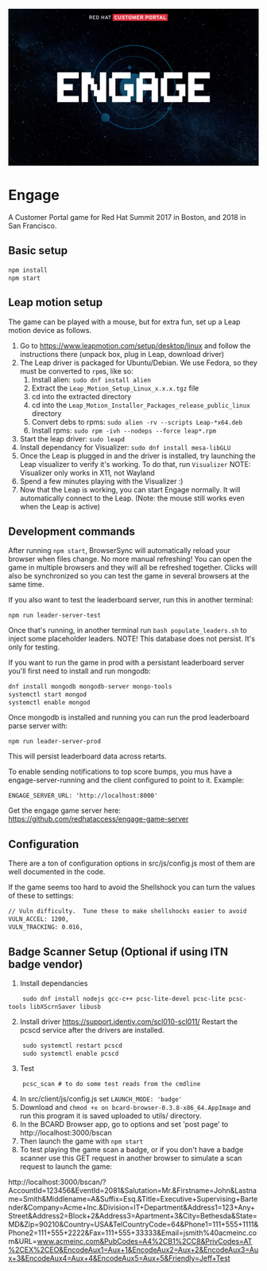![Engage](https://github.com/redhataccess/engage-game/raw/master/engageTitle.png)

# Engage

A Customer Portal game for Red Hat Summit 2017 in Boston, and 2018 in San Francisco.

## Basic setup

    npm install
    npm start

## Leap motion setup

The game can be played with a mouse, but for extra fun, set up a Leap motion device as follows.

  1. Go to https://www.leapmotion.com/setup/desktop/linux and follow the instructions there (unpack box, plug in Leap, download driver)
  2. The Leap driver is packaged for Ubuntu/Debian.  We use Fedora, so they must be converted to `rpm`s, like so:
     1. Install alien: `sudo dnf install alien`
     2. Extract the `Leap_Motion_Setup_Linux_x.x.x.tgz` file
     3. cd into the extracted directory
     4. cd into the `Leap_Motion_Installer_Packages_release_public_linux` directory
     5. Convert debs to rpms: `sudo alien -rv --scripts Leap-*x64.deb`
     6. Install rpms: `sudo rpm -ivh --nodeps --force leap*.rpm`
  3. Start the leap driver: `sudo leapd`
  4. Install dependancy for Visualizer: `sudo dnf install mesa-libGLU`
  4. Once the Leap is plugged in and the driver is installed, try launching the Leap visualizer to verify it's working.  To do that, run `Visualizer`  NOTE: Visualizer only works in X11,  not Wayland
  5. Spend a few minutes playing with the Visualizer :)
  6. Now that the Leap is working, you can start Engage normally.  It will automatically connect to the Leap.  (Note: the mouse still works even when the Leap is active)

## Development commands

After running `npm start`, BrowserSync will automatically reload your browser
when files change.  No more manual refreshing!  You can open the game in
multiple browsers and they will all be refreshed together.  Clicks will also be
synchronized so you can test the game in several browsers at the same time.

If you also want to test the leaderboard server, run this in another terminal:

    npm run leader-server-test

Once that's running, in another terminal run `bash populate_leaders.sh` to inject some placeholder leaders.  NOTE! This database does not persist.  It's only for testing.

If you want to run the game in prod with a persistant leaderboard server you'll first need to install and run mongodb:

    dnf install mongodb mongodb-server mongo-tools
    systemctl start mongod
    systemctl enable mongod

Once mongodb is installed and running you can run the prod leaderboard parse server with:

    npm run leader-server-prod

This will persist leaderboard data across retarts.

To enable sending notifications to top score bumps, you mus have a engage-server-running
and the client configured to point to it. Example:

    ENGAGE_SERVER_URL: 'http://localhost:8000'

Get the engage game server here: https://github.com/redhataccess/engage-game-server

## Configuration

There are a ton of configuration options in src/js/config.js  most of them are well documented in the code.

If the game seems too hard to avoid the Shellshock you can turn the values of these to settings:

    // Vuln difficulty.  Tune these to make shellshocks easier to avoid
    VULN_ACCEL: 1200,
    VULN_TRACKING: 0.016,

## Badge Scanner Setup (Optional if using ITN badge vendor)

1. Install dependancies

```
    sudo dnf install nodejs gcc-c++ pcsc-lite-devel pcsc-lite pcsc-tools libXScrnSaver libusb
```

2. Install driver
https://support.identiv.com/scl010-scl011/
Restart the pcscd service after the drivers are installed.

```
    sudo systemctl restart pcscd
    sudo systemctl enable pcscd
```

3. Test

```
    pcsc_scan # to do some test reads from the cmdline
```

4. In src/client/js/config.js  set `LAUNCH_MODE: 'badge'`
5. Download and `chmod +x on bcard-browser-0.3.8-x86_64.AppImage`  and run this program it is saved uploaded to utils/ directory.
6. In the BCARD Browser app, go to options and set 'post page' to http://localhost:3000/bscan
7. Then launch the game with `npm start`
8. To test playing the game scan a badge, or if you don't have a badge scanner use this GET request in another browser to simulate a scan request to launch the game:

http://localhost:3000/bscan/?AccountId=123456&EventId=2081&Salutation=Mr.&Firstname=John&Lastname=Smith&Middlename=A&Suffix=Esq.&Title=Executive+Supervising+Bartender&Company=Acme+Inc.&Division=IT+Department&Address1=123+Any+Street&Address2=Block+2&Address3=Apartment+3&City=Bethesda&State=MD&Zip=90210&Country=USA&TelCountryCode=64&Phone1=111+555+1111&Phone2=111+555+2222&Fax=111+555+33333&Email=jsmith%40acmeinc.com&URL=www.acmeinc.com&PubCodes=A4%2CB1%2CC8&PrivCodes=AT%2CEX%2CEO&EncodeAux1=Aux+1&EncodeAux2=Aux+2&EncodeAux3=Aux+3&EncodeAux4=Aux+4&EncodeAux5=Aux+5&Friendly=Jeff+Test

